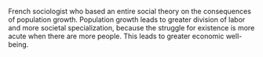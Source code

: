French sociologist who based an entire social theory on the consequences of population growth. Population growth leads to greater division of labor and more societal specialization, because the struggle for existence is more acute when there are more people. This leads to greater economic well-being.